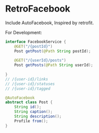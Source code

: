 # RetroFacebook

Include AutoFacebook, Inspired by retrofit.

For Development:

```java
interface FacebookService {
    @GET("/{postId}")
    Post getPost(@Path String postId);
    
    @GET("/{userId}/posts")
    Post getPosts(@Path String userId);
    
}
// /{user-id}/links
// /{user-id}/statuses
// /{user-id}/tagged
```

```java
@AutoFacebook
abstract class Post {
    String id();
    String caption();
    String description();
    Profile from();
}
```
